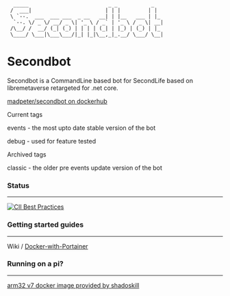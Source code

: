 

```
  _____                          _ _           _
 /  ___|                        | | |         | |
 \ `--.  ___  ___ ___  _ __   __| | |__   ___ | |_
  `--. \/ _ \/ __/ _ \| '_ \ / _` | '_ \ / _ \| __|
 /\__/ /  __/ (_| (_) | | | | (_| | |_) | (_) | |_
 \____/ \___|\___\___/|_| |_|\__,_|_.__/ \___/ \__|
```
# Secondbot
Secondbot is a CommandLine based bot for SecondLife based on libremetaverse retargeted for .net core.

[madpeter/secondbot on dockerhub](https://hub.docker.com/r/madpeter/secondbot)

Current tags

events - the most upto date stable version of the bot

debug - used for feature tested


Archived tags

classic - the older pre events update version of the bot



### Status
---

[![CII Best Practices](https://bestpractices.coreinfrastructure.org/projects/3765/badge)](https://bestpractices.coreinfrastructure.org/projects/3765)


### Getting started guides
---
Wiki /  [Docker-with-Portainer](https://github.com/Madpeterz/SecondBot/wiki/Setting-up-(Docker-with-Portainer))

### Running on a pi?
---
[arm32 v7 docker image provided by shadoskill](https://hub.docker.com/r/shadoskill/secondbot_arm)

